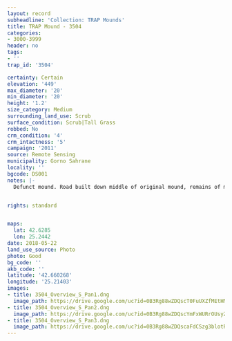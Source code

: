 ```yaml
---
layout: record
subheadline: 'Collection: TRAP Mounds'
title: TRAP Mound - 3504
categories:
- 3000-3999
header: no
tags:
- ''
trap_id: '3504'

certainty: Certain
elevation: '449'
max_diameter: '20'
min_diameter: '20'
height: '1.2'
size_category: Medium
surrounding_land_use: Scrub
surface_condition: Scrub|Tall Grass
robbed: No
crm_condition: '4'
crm_intactness: '5'
campaign: '2011'
source: Remote Sensing
municipality: Gorno Sahrane
locality: ''
bgcode: DS001
notes: |-
  Defunct mound. Road built down middle of original mound, remains of mound split into 2 small mounds of on either side of road. Completely destroyed. Length best estimate to pre-destruction length.


rights: standard


maps:
  lat: 42.6285
  lon: 25.2442
date: 2018-05-22
land_use_source: Photo
photo: Good
bg_code: ''
akb_code: ''
latitude: '42.660268'
longitude: '25.21403'
images:
- title: 3504_Overview_S_Pan1.dng
  image_path: https://drive.google.com/uc?id=0B3Rg88wZDQscT0FuUXZfMEtHMVk
- title: 3504_Overview_S_Pan2.dng
  image_path: https://drive.google.com/uc?id=0B3Rg88wZDQscYmFxWURrOUsyZTA
- title: 3504_Overview_S_Pan3.dng
  image_path: https://drive.google.com/uc?id=0B3Rg88wZDQscaFdCSzg3blotRHM
---
```

